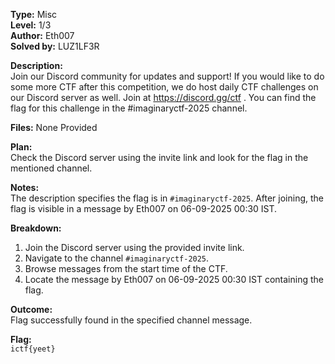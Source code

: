 **Type:** Misc  
**Level:** 1/3  
**Author:** Eth007  
**Solved by:** LUZ1LF3R

**Description:**  
Join our Discord community for updates and support! If you would like to do some more CTF after this competition, we do host daily CTF challenges on our Discord server as well. Join at https://discord.gg/ctf . You can find the flag for this challenge in the #imaginaryctf-2025 channel.

**Files:** None Provided

**Plan:**  
Check the Discord server using the invite link and look for the flag in the mentioned channel.

**Notes:**  
The description specifies the flag is in `#imaginaryctf-2025`. After joining, the flag is visible in a message by Eth007 on 06-09-2025 00:30 IST.

**Breakdown:**  
1. Join the Discord server using the provided invite link.  
2. Navigate to the channel `#imaginaryctf-2025`.  
3. Browse messages from the start time of the CTF.  
4. Locate the message by Eth007 on 06-09-2025 00:30 IST containing the flag.  

**Outcome:**  
Flag successfully found in the specified channel message.

**Flag:**  
`ictf{yeet}`

